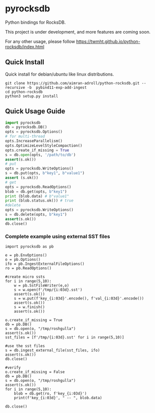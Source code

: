 pyrocksdb
=========

Python bindings for RocksDB.

This project is under development, and more features are coming soon.

For any other usage, please follow https://twmht.github.io/python-rocksdb/index.html 

Quick Install
-------------

Quick install for debian/ubuntu like linux distributions.


```
git clone https://github.com/aimran-adroll/python-rocksdb.git --recursive -b  pybind11-exp-add-ingest 
cd python-rocksdb
python3 setup.py install
```

Quick Usage Guide
-----------------

```python
import pyrocksdb
db = pyrocksdb.DB()
opts = pyrocksdb.Options()
# for multi-thread
opts.IncreaseParallelism()
opts.OptimizeLevelStyleCompaction()
opts.create_if_missing = True
s = db.open(opts, '/path/to/db')
assert(s.ok())
# put
opts = pyrocksdb.WriteOptions()
s = db.put(opts, b"key1", b"value1")
assert (s.ok())
# get
opts = pyrocksdb.ReadOptions()
blob = db.get(opts, b"key1")
print (blob.data) # b"value1"
print (blob.status.ok()) # true
#delete
opts = pyrocksdb.WriteOptions()
s = db.delete(opts, b"key1")
assert(s.ok())
db.close()
```

### Complete example using external SST files

```
import pyrocksdb as pb

e = pb.EnvOptions()
o = pb.Options()
ifo = pb.IngestExternalFileOptions()
ro = pb.ReadOptions()

#create micro ssts
for i in range(5,10):
    w = pb.SstFileWriter(e,o)
    s = w.open(f'/tmp/{i:03d}.sst')
    assert(s.ok())
    s = w.put(f'key_{i:03d}'.encode(), f'val_{i:03d}'.encode())
    assert(s.ok())
    s = w.finish()
    assert(s.ok())

o.create_if_missing = True
db = pb.DB()
s = db.open(o, "/tmp/roshgulla")
assert(s.ok())
sst_files = [f'/tmp/{i:03d}.sst' for i in range(5,10)]

#use the sst files
s = db.ingest_external_file(sst_files, ifo)
assert(s.ok())
db.close()

#verify
o.create_if_missing = False
db = pb.DB()
s = db.open(o, "/tmp/roshgulla")
assert(s.ok())
for i in range(5,10):
    blob = db.get(ro, f'key_{i:03d}')
    print(f'key_{i:03d}', " -- ", blob.data)

db.close()
```



